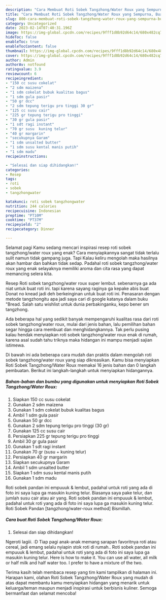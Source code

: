 ```yaml
---
description: "Cara Membuat Roti Sobek Tangzhong/Water Roux yang Sempurna, Buat Buka Puasa Lezat"
title: "Cara Membuat Roti Sobek Tangzhong/Water Roux yang Sempurna, Buat Buka Puasa Lezat"
slug: 800-cara-membuat-roti-sobek-tangzhong-water-roux-yang-sempurna-buat-buka-puasa-lezat
category: Uncategorized
date: 2023-02-14T07:40:31.196Z
image: https://img-global.cpcdn.com/recipes/9fff1d8b92d64c14/680x482cq70/roti-sobek-tangzhongwater-roux-foto-resep-utama.jpg
hideToc: false
enableToc: true
enableTocContent: false
thumbnail: https://img-global.cpcdn.com/recipes/9fff1d8b92d64c14/680x482cq70/roti-sobek-tangzhongwater-roux-foto-resep-utama.jpg
cover: https://img-global.cpcdn.com/recipes/9fff1d8b92d64c14/680x482cq70/roti-sobek-tangzhongwater-roux-foto-resep-utama.jpg
author: Admin
authorAv: notfound
ratingvalue: 3.9
reviewcount: 6
recipeingredient:
- "150 cc susu cokelat"
- "2 sdm maizena"
- "1 sdm cokelat bubuk kualitas bagus"
- "1 sdm gula pasir"
- "50 gr dcc"
- "2 sdm tepung terigu pro tinggi 30 gr"
- "125 cc susu cair"
- "225 gr tepung terigu pro tinggi"
- "30 gr gula pasir"
- "1 sdt ragi instant"
- "70 gr susu  kuning telur"
- "40 gr margarin"
- "secukupnya Garam"
- "1 sdm unsalted butter"
- "1 sdm susu kental manis putih"
- "1 sdm madu"
recipeinstructions:

- "Selesai dan siap dihidangkan!"
categories:
- Resep
tags:
- roti
- sobek
- tangzhongwater

katakunci: roti sobek tangzhongwater 
nutrition: 244 calories
recipecuisine: Indonesian
preptime: "PT10M"
cooktime: "PT37M"
recipeyield: "2"
recipecategory: Dinner

---
```



Selamat pagi Kamu sedang mencari inspirasi resep roti sobek tangzhong/water roux yang enak? Cara menyiapkannya sangat tidak terlalu sulit namun tidak gampang juga. Tapi Kalau keliru mengolah maka hasilnya akan hambar dan bahkan tidak sedap. Padahal roti sobek tangzhong/water roux yang enak selayaknya memiliki aroma dan cita rasa yang dapat memancing selera kita.


Resep Roti sobek tangzhong/water roux super lembut. sebenarnya ga ada niat untuk buat roti ini. tapi karena sayang raginya ga kepake abis buat Donat no knead jadi deh berkeinginan untuk buat roti ini. Penasaran dengan metode tangzhongitu apa jadi saya cari di google katanya dalam buku &#34;Bread. Salah satu wishlist untuk dunia perbakinganku, kepo bener sm tangzhong.

Ada beberapa hal yang sedikit banyak mempengaruhi kualitas rasa dari roti sobek tangzhong/water roux, mulai dari jenis bahan, lalu pemilihan bahan segar hingga cara membuat dan menghidangkannya. Tak perlu pusing kalau hendak menyiapkan roti sobek tangzhong/water roux enak di rumah, karena asal sudah tahu triknya maka hidangan ini mampu menjadi sajian istimewa.


Di bawah ini ada beberapa cara mudah dan praktis dalam mengolah roti sobek tangzhong/water roux yang siap dikreasikan. Kamu bisa menyiapkan Roti Sobek Tangzhong/Water Roux memakai 16 jenis bahan dan 0 langkah pembuatan. Berikut ini langkah-langkah untuk menyiapkan hidangannya.

<!--inarticleads1-->

##### Bahan-bahan dan bumbu yang digunakan untuk menyiapkan Roti Sobek Tangzhong/Water Roux:

1. Siapkan 150 cc susu cokelat
1. Gunakan 2 sdm maizena
1. Gunakan 1 sdm cokelat bubuk kualitas bagus
1. Ambil 1 sdm gula pasir
1. Gunakan 50 gr dcc
1. Gunakan 2 sdm tepung terigu pro tinggi (30 gr)
1. Gunakan 125 cc susu cair
1. Persiapkan 225 gr tepung terigu pro tinggi
1. Ambil 30 gr gula pasir
1. Gunakan 1 sdt ragi instant
1. Gunakan 70 gr (susu + kuning telur)
1. Persiapkan 40 gr margarin
1. Siapkan secukupnya Garam
1. Ambil 1 sdm unsalted butter
1. Siapkan 1 sdm susu kental manis putih
1. Gunakan 1 sdm madu


Roti sobek pandan ini empuuuk &amp; lembut, padahal untuk roti yang ada di foto ini saya lupa ga masukin kuning telur. Biasanya saya pake telur, dan jumlah susu cair atau air yang. Roti sobek pandan ini empuuuk &amp; lembut, padahal untuk roti yang ada di foto ini saya lupa ga masukin kuning telur. Roti Sobek Pandan [tangzhong/water-roux method] Bismillah. 

<!--inarticleads2-->

##### Cara buat Roti Sobek Tangzhong/Water Roux:


1. Selesai dan siap dihidangkan!

Ngeroti lagiii. :D Tiap pagi anak-anak memang sarapan favoritnya roti atau cereal, jadi emang selalu nyiapin stok roti di rumah.. Roti sobek pandan ini empuuuk &amp; lembut, padahal untuk roti yang ada di foto ini saya lupa ga masukin kuning telur. Here is how to make it. You can use all water, all milk or half milk and half water too. I prefer to have a mixture of the two. 

Terima kasih telah membaca resep yang tim kami tampilkan di halaman ini. Harapan kami, olahan Roti Sobek Tangzhong/Water Roux yang mudah di atas dapat membantu kamu menyiapkan hidangan yang menarik untuk keluarga/teman maupun menjadi inspirasi untuk berbisnis kuliner. Semoga bermanfaat dan selamat mencoba!
